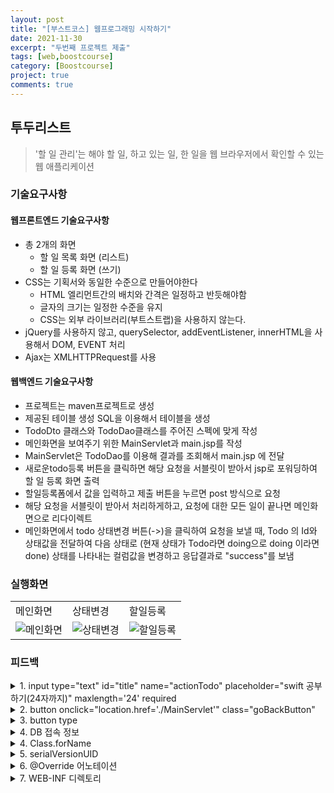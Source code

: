 ```yaml
---
layout: post
title: "[부스트코스] 웹프로그래밍 시작하기"
date: 2021-11-30
excerpt: "두번째 프로젝트 제출"
tags: [web,boostcourse]
category: [Boostcourse]
project: true
comments: true
---
```

## 투두리스트
> '할 일 관리'는 해야 할 일, 하고 있는 일, 한 일을 웹 브라우저에서 확인할 수 있는 웹 애플리케이션

### 기술요구사항
#### 웹프론트엔드 기술요구사항
* 총 2개의 화면
	* 할 일 목록 화면 (리스트)
	* 할 일 등록 화면 (쓰기)
* CSS는 기획서와 동일한 수준으로 만들어야한다
	* HTML 엘리먼트간의 배치와 간격은 일정하고 반듯해야함
	* 글자의 크기는 일정한 수준을 유지
	* CSS는 외부 라이브러리(부트스트랩)을 사용하지 않는다.
* jQuery를 사용하지 않고, querySelector, addEventListener, innerHTML을 사용해서 DOM, EVENT 처리
* Ajax는 XMLHTTPRequest를 사용
 
#### 웹백엔드 기술요구사항
* 프로젝트는 maven프로젝트로 생성
* 제공된 테이블 생성 SQL을 이용해서 테이블을 생성
* TodoDto 클래스와 TodoDao클래스를 주어진 스펙에 맞게 작성
* 메인화면을 보여주기 위한 MainServlet과 main.jsp를 작성
* MainServlet은 TodoDao를 이용해 결과를 조회해서 main.jsp 에 전달
* 새로운todo등록 버튼을 클릭하면 해당 요청을 서블릿이 받아서 jsp로 포워딩하여 할 일 등록 화면 출력
* 할일등록폼에서 값을 입력하고 제출 버튼을 누르면 post 방식으로 요청
* 해당 요청을 서블릿이 받아서 처리하게하고, 요청에 대한 모든 일이 끝나면 메인화면으로 리다이렉트
* 메인화면에서 todo 상태변경 버튼(->)을 클릭하여 요청을 보낼 때, Todo 의 Id와 상태값을 전달하여 다음 상태로 (현재 상태가 Todo라면 doing으로 doing 이라면 done) 상태를 나타내는 컬럼값을 변경하고 응답결과로 "success"를 보냄

### 실행화면
<table>
	<tr>
		<td>메인화면</td><td>상태변경</td><td>할일등록</td>
	</tr>
	<tr>
		<td>
			<img href="/assets/etc/boostcourePhoto/기본-메인.JPG" alt="메인화면"/>
		</td>
		<td>
			<img href="/assets/etc/boostcourePhoto/기본-상태변경.JPG" alt="상태변경"/>
		</td>
		<td>
			<img href="/assets/etc/boostcourePhoto/기본-할일등록.JPG" alt="할일등록"/>
		</td>
	</tr>
</table>

### 피드백
<details>
	<summary>
		1. input type="text" id="title" name="actionTodo" placeholder="swift 공부하기(24자까지)" maxlength='24' required
	</summary>
	<p>
		만약 악용을 목적으로하는 사용자가 개발자 도구를 열고 maxlength를 지워버린다면 어떻게 대응하실 건가요?<br>
		maxlength가 지워진다면 24자 이상 입력이 가능할 것이고, 이것은 기획서에 위배됨과 동시에 DB 도메인 무결성에도 영향을 미칠 것입니다. 막을 수 있는 방법에 대해 생각해 보시면 도움 되실 것같습니다.
	</p>
</details>
<details>
	<summary>
		2. button onclick="location.href='./MainServlet'" class="goBackButton"
	</summary>
	<p>
		history.go(-1)나 history.back()을 사용해도 브라우저 자체적인 '뒤로가기'를 구현할 수 있죠.하지만 이 경우 UX의 관점에서 생각해 봐야 할 것 입니다. Todo 등록창에서 뒤로가기 버튼을 눌렀을 때 사용자가 기대하는 화면은 메인 화면일거에요.
		하지만, 브라우저에 URL을 직접 입력해 Todo등록창에 접속한 사용자는 뒤로가기 버튼을 눌렀을 때 메인 화면이 아니라 URL을 입력하기 전 화면이 나오겠죠.<br>
		즉, '뒤로가기' 라는 사용자의 기대에 어긋나는 경우가 발생할 수 있는 것 입니다.즉, 학습자님의 구현처럼 location.href나 a태그 등을 이용해 target을 명확히 명시하는 것이 더 효용성있는 구현이라고 생각합니다.
		별 생각 없이 작성할 수도 있지만 이렇게 UX의 관점에서 한 번 더 생각해보시면 개발에 있어서 인사이트를 넓힐 수 있을 것 같습니다.
	</p>
</details>
<details>
	<summary>
		3. button type
	</summary>
	<p>
		button타입에 type="button"을 명시하지 않으면  기본적으로 submit처럼 동작하게 됩니다.이는 side effect를 일으킬 수 있습니다. 즉, submit용이 아니라면 type을 명확히 명시 바랍니다.
	</p>
</details>
<details>
	<summary>
		4. DB 접속 정보 
	</summary>
	<p>
		해당 DB 접속 정보는 변경되지 않아야하는 정보입니다.<br>
		접근제한자가 private이기 떄문에 해당 클래스 외에선 변경되진 않지만 해당 클래스 내에선 변경이 가능합니다.<br>
		따라서, final 키워드를 붙여 선언 및 할당과 동시에 변경되지 않도록 하는 것이 좋습니다.<br>	
		이러한 것을 상수라고하며 상수같은 경우 상수명을 대문자 스네이크 표기법으로 작성합니다.
	</p>
</details>
<details>
	<summary>
		4. Class.forName
	</summary>
	<p>
		Class.forName은 구체적인 클래스의 타입을 알지 못해도 클래스의 변수 및 메소드 등에 접근하게 해주는 API이며
		런타임 단계에서 해당 클래스를 동적 로딩합니다. 또한, 한번만 로딩을 하면 계속 사용가능하기 때문에 매 메소드마다 로딩할 필요가 없습니다. 따라서, 아래 코드 처럼 객체를 생성할 때 static 영역에 호출하면 TodoDao 객체를 매번 생성해도 한번만 로딩을 하게됩니다.
	</p>
</details>
<details>
	<summary>
		5. serialVersionUID
	</summary>
	<p>
		serialVersionUID는 객체 직렬화, 역직렬화 과정에서 송수신측에서 서로 맞는지 확인하는 값이며 선언하지 않는다면 내부에서 자동으로 값이 추가되기 때문에 굳이 선언을 해주지 않으셔도 되지만 직접 관리하는 것이 좋긴합니다. 
		<br>자세한 내용은 아래 링크 참고부탁드립니다.<br> https://madplay.github.io/post/java-serialization-advanced <br>또한, 위에서 말씀드린 것처럼 직렬화, 역직렬화 과정에서 해당 객체가 맞는지 확인하는 값이므로 유일한 것이 좋습니다.각 IDE에서 serialVersionUID 유니크한 값으로 생성해주는 기능이 있으니 아래 링크를 참고하시여 유니크한 값으로 생성해보시기 바랍니다.<br>이클립스 : https://javafactory.tistory.com/1388 <br>인텔리J : https://blog.naver.com/PostView.nhn?blogId=jieuni4u&logNo=222041348411&categoryNo=0&parentCategoryNo=0&viewDate=&currentPage=1&postListTopCurrentPage=1&from=postView
	</p>
</details>
<details>
	<summary>
		6. @Override 어노테이션
	</summary>
	<p>
		다른 Servlet 클래스에 doGet 메소드처럼 doPost 메소드 또한  HttpServlet의 doPost 메소드를 오버라이드하여 재정의한 메소드 입니다. 따라서 오버라이드한 메소드들을 @Override 어노테이션을 붙여주는 것이 좋습니다. 이유는 해당 메소드가 오버라이드 된 메소드라는 것을 명시적으로 알 수 있으며, 컴파일 시 상속한 부모 클래스에 해당 메소드가 있는지 여부등을 통해 예외를 발생할 수 있어 오류를 인지할 수 있기 때문입니다.<br>자세한 내용을 아래 링크 참고 부탁드립니다.<br>https://onsil-thegreenhouse.github.io/programming/java/2017/12/20/java_tutorial_1-17/
	</p>
</details>
<details>
	<summary>
		7. WEB-INF 디렉토리
	</summary>
	<p>
		해당 jsp 파일이 WEB-INF 디렉토리 하위에 없기 때문에 해당 jsp 파일로 직접 접근이 가능합니다. (http://localhost:8080/main.jsp) 하지만, Servlet을 거치지 않고 바로 노출되기 때문에 노출될 데이터가 다 노출이 되지 않습니다. 또한, 보안의 취약점이 발생합니다.하지만 WEB-INF 디렉토리에 위치한다면 직접 접근이 불가능 하기 때문에 위와 같은 일이 발생하지 않습니다.<br>자세한 내용은 아래 링크 참고부탁드립니다.<br>https://xzio.tistory.com/1345
	</p>
</details>


